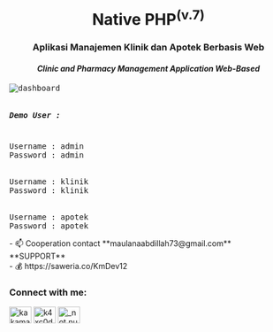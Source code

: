<h1 align="center">Native PHP<sup>(v.7)</sup></h1>
<h3 align="center">Aplikasi Manajemen Klinik dan Apotek Berbasis Web</h3>
<h4 align="center"><i>Clinic and Pharmacy Management Application Web-Based</i></h4>
<pre>
<img src="https://1.bp.blogspot.com/-jNEWRBZ6dlA/YQv-gsoMNmI/AAAAAAAABUI/KWFiKenx5SARDSMzOgYwk8tP45RaX7QlgCLcBGAsYHQ/s1920/2021-08-05.png" alt="dashboard"</img>
</pre>
<pre>
<h5>Demo User :</h5>
Username : admin
Password : admin
<br>
Username : klinik
Password : klinik
<br>
Username : apotek
Password : apotek
</pre>
- 📫 Cooperation contact **maulanaabdillah73@gmail.com**<br>
**SUPPORT**<br>
- 💰 https://saweria.co/KmDev12
<h3 align="left">Connect with me:</h3>
<p align="left">
<a href="https://twitter.com/kakamaulanaa1" target="blank"><img align="center" src="https://raw.githubusercontent.com/rahuldkjain/github-profile-readme-generator/master/src/images/icons/Social/twitter.svg" alt="kakamaulanaa1" height="30" width="40" /></a>
<a href="https://fb.com/k4xc0d3" target="blank"><img align="center" src="https://raw.githubusercontent.com/rahuldkjain/github-profile-readme-generator/master/src/images/icons/Social/facebook.svg" alt="k4xc0d3" height="30" width="40" /></a>
<a href="https://instagram.com/_not.null" target="blank"><img align="center" src="https://raw.githubusercontent.com/rahuldkjain/github-profile-readme-generator/master/src/images/icons/Social/instagram.svg" alt="_not.null" height="30" width="40" /></a>
</p>
